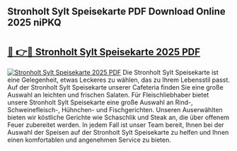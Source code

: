 ## Stronholt Sylt Speisekarte PDF Download Online 2025 niPKQ

# <h2><a href="http://gccj3l.nevu.top/?p=Stronholt+Sylt+Speisekarte">🔗 👉🔴 Stronholt Sylt Speisekarte 2025 PDF</a></h2>

[![Stronholt Sylt Speisekarte 2025 PDF](https://i.imgur.com/dBaPXMq.png)](http://gccj3l.nevu.top/?p=Stronholt+Sylt+Speisekarte)
Die Stronholt Sylt Speisekarte ist eine Gelegenheit, etwas Leckeres zu wählen, das zu Ihrem Lebensstil passt. Auf der Stronholt Sylt Speisekarte unserer Cafeteria finden Sie eine große Auswahl an leichten und frischen Salaten. Für Fleischliebhaber bietet unsere Stronholt Sylt Speisekarte eine große Auswahl an Rind-, Schweinefleisch-, Hühnchen- und Fischgerichten. Unseren Auserwählten bieten wir köstliche Gerichte wie Schaschlik und Steak an, die über offenem Feuer zubereitet werden. In jedem Fall ist unser Team bereit, Ihnen bei der Auswahl der Speisen auf der Stronholt Sylt Speisekarte zu helfen und Ihnen einen komfortablen und angenehmen Service zu bieten.
